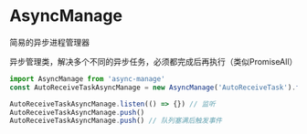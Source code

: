 # AsyncManage
简易的异步进程管理器

异步管理类，解决多个不同的异步任务，必须都完成后再执行（类似PromiseAll）
``` js
import AsyncManage from 'async-manage'
const AutoReceiveTaskAsyncManage = new AsyncManage('AutoReceiveTask').fnQueue(2);

AutoReceiveTaskAsyncManage.listen(() => {}) // 监听
AutoReceiveTaskAsyncManage.push()
AutoReceiveTaskAsyncManage.push() // 队列塞满后触发事件
```